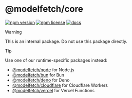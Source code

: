 # @modelfetch/core

[![npm version](https://img.shields.io/npm/v/@modelfetch/core.svg)](https://www.npmjs.com/package/@modelfetch/core)
[![npm license](https://img.shields.io/npm/l/@modelfetch/core.svg)](https://www.npmjs.com/package/@modelfetch/core)
[![docs](https://img.shields.io/badge/docs-modelfetch.com-blue)](https://www.modelfetch.com/docs)

> [!WARNING]
> This is an internal package. Do not use this package directly.

> [!TIP]
> Use one of our runtime-specific packages instead:
>
> - [@modelfetch/node](https://www.npmjs.com/package/@modelfetch/node) for Node.js
> - [@modelfetch/bun](https://www.npmjs.com/package/@modelfetch/bun) for Bun
> - [@modelfetch/deno](https://www.npmjs.com/package/@modelfetch/deno) for Deno
> - [@modelfetch/cloudflare](https://www.npmjs.com/package/@modelfetch/cloudflare) for Cloudflare Workers
> - [@modelfetch/vercel](https://www.npmjs.com/package/@modelfetch/vercel) for Vercel Functions
